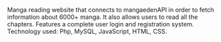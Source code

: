 Manga reading website that connects to mangaedenAPI in order to fetch information about 6000+ manga.
It also allows users to read all the chapters.
Features a complete user login and registration system.
Technology used: Php, MySQL, JavaScript, HTML, CSS.
